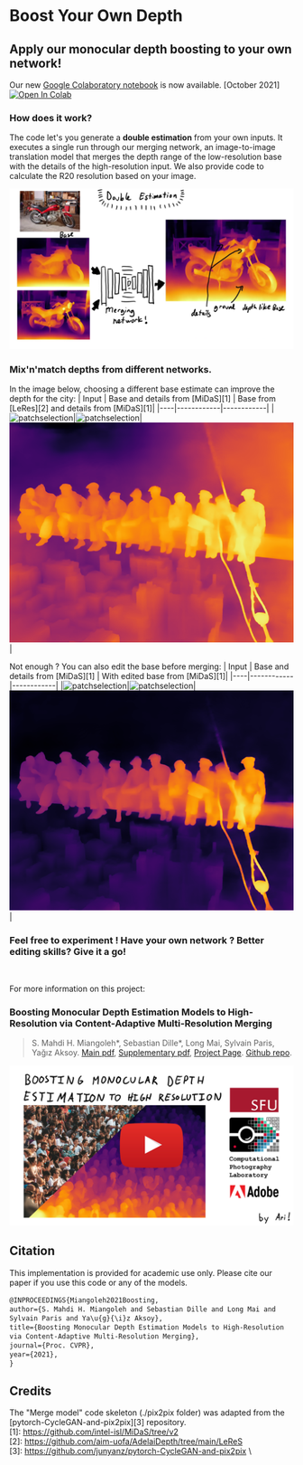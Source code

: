 # Boost Your Own Depth

## Apply our monocular depth boosting to your own network!

Our new [Google Colaboratory notebook](./colab/byod.ipynb) is now available.  [October 2021]   [![Open In Colab](https://colab.research.google.com/assets/colab-badge.svg)](https://colab.research.google.com/github/compphoto/BoostYourOwnDepth/blob/main/colab/byod.ipynb)

### How does it work?
The code let's you generate a **double estimation** from your own inputs.
It executes a single run through our merging network, an image-to-image translation model that merges the depth range of the low-resolution base with the details of the high-resolution input.
We also provide code to calculate the R20 resolution based on your image.

![merge](./figures/merge.png)

### Mix'n'match depths from different networks. 
In the image below, choosing a different base estimate can improve the depth for the city:
| Input | Base and details from [MiDaS][1] | Base from [LeRes][2] and details from [MiDaS][1]|
|----|------------|------------|
|![patchselection](./figures/lunch_rgb.jpg)|![patchselection](./figures/lunch_orig.png)|![patchselection](./figures/Lunch_mix.png)|


Not enough ? You can also edit the base before merging:
| Input | Base and details from [MiDaS][1] | With edited base from [MiDaS][1]|
|----|------------|------------|
|![patchselection](./figures/lunch_rgb.jpg)|![patchselection](./figures/lunch_orig.png)|![patchselection](./figures/lunch_edited.png)|


### Feel free to experiment ! Have your own network ? Better editing skills? Give it a go!

&nbsp;
&nbsp;

For more information on this project:
### Boosting Monocular Depth Estimation Models to High-Resolution via Content-Adaptive Multi-Resolution Merging 

> S. Mahdi H. Miangoleh\*, Sebastian Dille\*, Long Mai, Sylvain Paris, Yağız Aksoy.
> [Main pdf](http://yaksoy.github.io/papers/CVPR21-HighResDepth.pdf),
> [Supplementary pdf](http://yaksoy.github.io/papers/CVPR21-HighResDepth-Supp.pdf),
> [Project Page](http://yaksoy.github.io/highresdepth/).
> [Github repo](https://github.com/compphoto/BoostingMonocularDepth).

[![video](./figures/video_thumbnail.jpg)](https://www.youtube.com/watch?v=lDeI17pHlqo)

## Citation

This implementation is provided for academic use only. Please cite our paper if you use this code or any of the models.
```
@INPROCEEDINGS{Miangoleh2021Boosting,
author={S. Mahdi H. Miangoleh and Sebastian Dille and Long Mai and Sylvain Paris and Ya\u{g}{\i}z Aksoy},
title={Boosting Monocular Depth Estimation Models to High-Resolution via Content-Adaptive Multi-Resolution Merging},
journal={Proc. CVPR},
year={2021},
}
```

## Credits

The "Merge model" code skeleton (./pix2pix folder) was adapted from the [pytorch-CycleGAN-and-pix2pix][3] repository.\
[1]: https://github.com/intel-isl/MiDaS/tree/v2 \
[2]: https://github.com/aim-uofa/AdelaiDepth/tree/main/LeReS \
[3]: https://github.com/junyanz/pytorch-CycleGAN-and-pix2pix \
